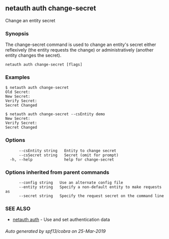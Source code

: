 ## netauth auth change-secret

Change an entity secret

### Synopsis


The change-secret command is used to change an entity's secret either
reflexively (the entity requests the change) or administratively
(another entity changes the secret).

```
netauth auth change-secret [flags]
```

### Examples

```
$ netauth auth change-secret
Old Secret:
New Secret:
Verify Secret:
Secret Changed

$ netauth auth change-secret --csEntity demo
New Secret:
Verify Secret:
Secret Changed
```

### Options

```
      --csEntity string   Entity to change secret
      --csSecret string   Secret (omit for prompt)
  -h, --help              help for change-secret
```

### Options inherited from parent commands

```
      --config string   Use an alternate config file
      --entity string   Specify a non-default entity to make requests as
      --secret string   Specify the request secret on the command line
```

### SEE ALSO

* [netauth auth](netauth_auth.md)	 - Use and set authentication data

###### Auto generated by spf13/cobra on 25-Mar-2019
